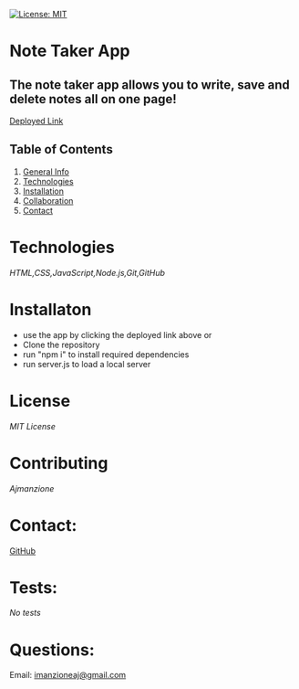 
[![License: MIT](https://img.shields.io/badge/License-MIT-yellow.svg)](https://opensource.org/licenses/MIT)
# Note Taker App

## The note taker app allows you to write, save and delete notes all on one page!

[Deployed Link](https://note-taker-dev-anthony.herokuapp.com/)
## Table of Contents
1. [General Info](#general)
2. [Technologies](#technologies)
3. [Installation](#installation)
4. [Collaboration](#contributing)
5. [Contact](#contact) 

# Technologies
*HTML,CSS,JavaScript,Node.js,Git,GitHub*

# Installaton
- use the app by clicking the deployed link above or
- Clone the repository 
- run "npm i" to install required dependencies 
- run server.js to load a local server 

# License
*MIT License*

# Contributing
*Ajmanzione*

# Contact: 
[GitHub](https://github.com/Ajmanzione)

# Tests:
*No tests*

# Questions:
Email: imanzioneaj@gmail.com

